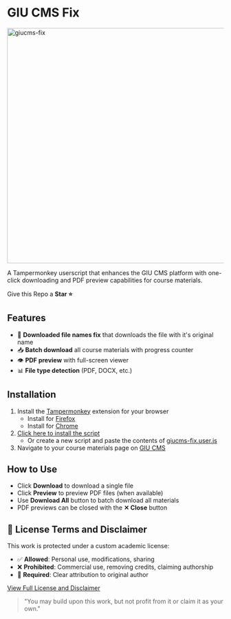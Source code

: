 # GIU CMS Fix

<img width="1075" height="547" alt="giucms-fix" src="https://github.com/user-attachments/assets/0e5cad26-3cf3-4d22-9a8c-075c15251ef3" />

A Tampermonkey userscript that enhances the GIU CMS platform with one-click downloading and PDF preview capabilities for course materials.

Give this Repo a **Star ⭐**

## Features

- 🚀 **Downloaded file names fix** that downloads the file with it's original name
- 📥 **Batch download** all course materials with progress counter
- 👁 **PDF preview** with full-screen viewer
- 📊 **File type detection** (PDF, DOCX, etc.)

## Installation

1. Install the <a href="https://www.tampermonkey.net/" target="_blank" rel="noopener noreferrer">Tampermonkey</a> extension for your browser
   - Install for <a href="https://addons.mozilla.org/en-US/firefox/addon/tampermonkey/" target="_blank" rel="noopener noreferrer">Firefox</a> 
   - Install for <a href="https://chromewebstore.google.com/detail/dhdgffkkebhmkfjojejmpbldmpobfkfo?utm_source=item-share-cb" target="_blank" rel="noopener noreferrer">Chrome</a>
3. <a href="https://github.com/omarmyousef/giucms-fix/raw/main/giucms-fix.user.js" target="_blank" rel="noopener noreferrer">Click here to install the script</a>
   - Or create a new script and paste the contents of <a href="https://github.com/omarmyousef/giucms-fix/raw/refs/heads/main/giucms-fix.user.js" target="_blank" rel="noopener noreferrer">giucms-fix.user.js</a>
4. Navigate to your course materials page on <a href="https://cms.giu-uni.de/" target="_blank" rel="noopener noreferrer">GIU CMS</a>

## How to Use

- Click **Download** to download a single file
- Click **Preview** to preview PDF files (when available)
- Use **Download All** button to batch download all materials
- PDF previews can be closed with the **✕ Close** button

## 📜 License Terms and Disclaimer

This work is protected under a custom academic license:
- ✅ **Allowed**: Personal use, modifications, sharing
- ❌ **Prohibited**: Commercial use, removing credits, claiming authorship
- 🔐 **Required**: Clear attribution to original author

<a href="https://github.com/omarmyousef/giucms-fix/raw/main/license.md" target="_blank" rel="noopener noreferrer">View Full License and Disclaimer</a>

> "You may build upon this work, but not profit from it or claim it as your own."
